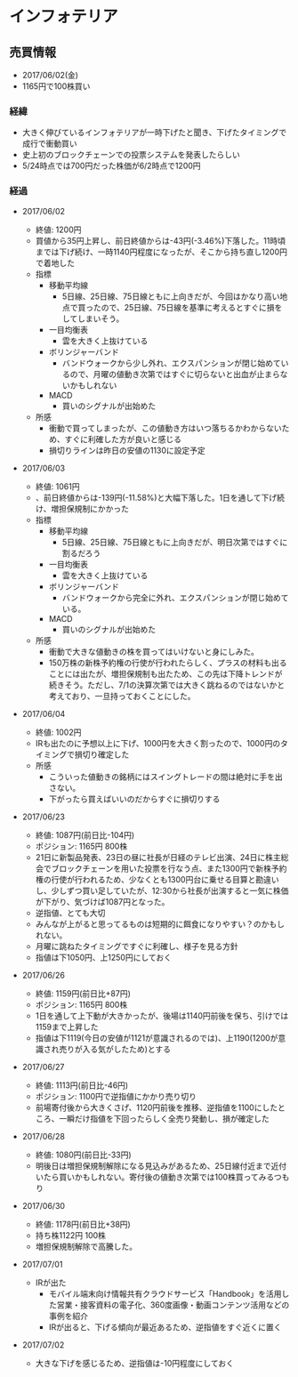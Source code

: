 # インフォテリア
## 売買情報
- 2017/06/02(金)
- 1165円で100株買い

### 経緯
- 大きく伸びているインフォテリアが一時下げたと聞き、下げたタイミングで成行で衝動買い
- 史上初のブロックチェーンでの投票システムを発表したらしい
- 5/24時点では700円だった株価が6/2時点で1200円

### 経過
- 2017/06/02
    - 終値: 1200円
    - 買値から35円上昇し、前日終値からは-43円(-3.46%)下落した。11時頃までは下げ続け、一時1140円程度になったが、そこから持ち直し1200円で着地した
    - 指標
      - 移動平均線
        - 5日線、25日線、75日線ともに上向きだが、今回はかなり高い地点で買ったので、25日線、75日線を基準に考えるとすぐに損をしてしまいそう。
      - 一目均衡表
        - 雲を大きく上抜けている
      - ボリンジャーバンド
        - バンドウォークから少し外れ、エクスパンションが閉じ始めているので、月曜の値動き次第ではすぐに切らないと出血が止まらないかもしれない
      - MACD
        - 買いのシグナルが出始めた
    - 所感
      - 衝動で買ってしまったが、この値動き方はいつ落ちるかわからないため、すぐに利確した方が良いと感じる
      - 損切りラインは昨日の安値の1130に設定予定

- 2017/06/03
    - 終値: 1061円
    - 、前日終値からは-139円(-11.58%)と大幅下落した。1日を通して下げ続け、増担保規制にかかった
    - 指標
      - 移動平均線
        - 5日線、25日線、75日線ともに上向きだが、明日次第ではすぐに割るだろう
      - 一目均衡表
        - 雲を大きく上抜けている
      - ボリンジャーバンド
        - バンドウォークから完全に外れ、エクスパンションが閉じ始めている。
      - MACD
        - 買いのシグナルが出始めた
    - 所感
      - 衝動で大きな値動きの株を買ってはいけないと身にしみた。
      - 150万株の新株予約権の行使が行われたらしく、プラスの材料も出ることには出たが、増担保規制も出たため、この先は下降トレンドが続きそう。ただし、7/1の決算次第では大きく跳ねるのではないかと考えており、一旦持っておくことにした。
- 2017/06/04
    - 終値: 1002円
    - IRも出たのに予想以上に下げ、1000円を大きく割ったので、1000円のタイミングで損切り確定した
    - 所感
      - こういった値動きの銘柄にはスイングトレードの間は絶対に手を出さない。
      - 下がったら買えばいいのだからすぐに損切りする

- 2017/06/23
  - 終値: 1087円(前日比-104円)
  - ポジション: 1165円 800株
  - 21日に新製品発表、23日の昼に社長が日経のテレビ出演、24日に株主総会でブロックチェーンを用いた投票を行なう点、また1300円で新株予約権の行使が行われるため、少なくとも1300円台に乗せる目算と勘違いし、少しずつ買い足していたが、12:30から社長が出演すると一気に株価が下がり、気づけば1087円となった。
  - 逆指値、とても大切
  - みんなが上がると思ってるものは短期的に餌食になりやすい？のかもしれない。
  - 月曜に跳ねたタイミングですぐに利確し、様子を見る方針
  - 指値は下1050円、上1250円にしておく

- 2017/06/26
  - 終値: 1159円(前日比+87円)
  - ポジション: 1165円 800株
  - 1日を通して上下動が大きかったが、後場は1140円前後を保ち、引けでは1159まで上昇した
  - 指値は下1119(今日の安値が1121が意識されるのでは)、上1190(1200が意識され売りが入る気がしたため)とする

- 2017/06/27
  - 終値: 1113円(前日比-46円)
  - ポジション: 1100円で逆指値にかかり売り切り
  - 前場寄付後から大きくさげ、1120円前後を推移、逆指値を1100にしたところ、一瞬だけ指値を下回ったらしく全売り発動し、損が確定した

- 2017/06/28
  - 終値: 1080円(前日比-33円)
  - 明後日は増担保規制解除になる見込みがあるため、25日線付近まで近付いたら買いかもしれない。寄付後の値動き次第では100株買ってみるつもり

- 2017/06/30
  - 終値: 1178円(前日比+38円)
  - 持ち株1122円 100株
  - 増担保規制解除で高騰した。

- 2017/07/01
  - IRが出た
    - モバイル端末向け情報共有クラウドサービス「Handbook」を活用した営業・接客資料の電子化、360度画像・動画コンテンツ活用などの事例を紹介
    - IRが出ると、下げる傾向が最近あるため、逆指値をすぐ近くに置く

- 2017/07/02
  - 大きな下げを感じるため、逆指値は-10円程度にしておく
